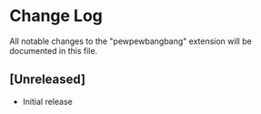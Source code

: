 # Change Log

All notable changes to the "pewpewbangbang" extension will be documented in this file.

## [Unreleased]

-   Initial release
